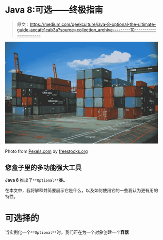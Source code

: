 # Java 8:可选——终极指南

> 原文：<https://medium.com/geekculture/java-8-optional-the-ultimate-guide-aecafc1cab3a?source=collection_archive---------10----------------------->

![](img/033796cc24abc312194ced73079c7853.png)

Photo from [Pexels.com](https://www.pexels.com/it-it/foto/settore-magazzino-business-esterno-122164/) by [freestocks.org](https://www.pexels.com/it-it/@freestocks/)

## 您盒子里的多功能强大工具

**Java 8** 推出了`**Optional**`**类。**

在本文中，我将解释并简要展示它是什么，以及如何使用它的一些我认为更有用的特性。

# 可选择的

当实例化一个`**Optional**`时，我们正在为一个对象创建一个**容器**